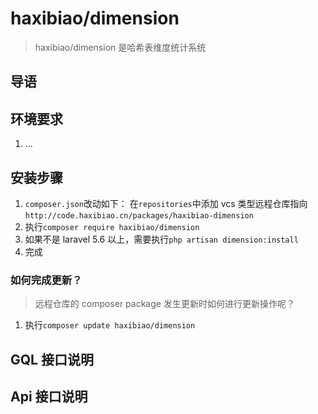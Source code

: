 # haxibiao/dimension

> haxibiao/dimension 是哈希表维度统计系统

## 导语

## 环境要求

1. ...

## 安装步骤

1. `composer.json`改动如下：
   在`repositories`中添加 vcs 类型远程仓库指向
   `http://code.haxibiao.cn/packages/haxibiao-dimension`
1. 执行`composer require haxibiao/dimension`
1. 如果不是 laravel 5.6 以上，需要执行`php artisan dimension:install`
1. 完成

### 如何完成更新？

> 远程仓库的 composer package 发生更新时如何进行更新操作呢？

1. 执行`composer update haxibiao/dimension`

## GQL 接口说明

## Api 接口说明
